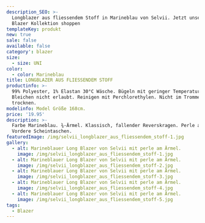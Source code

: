 ```yaml
---
description_SEO: >-
  Longblazer aus fliessendem Stoff in Marineblau von Selvii. Jetzt unsere neue
  Blazer Kollektion shoppen
templateKey: produkt
new: true
sale: false
available: false
category': blazer
size:
  - size: UNI
color:
  - color: Marineblau
title: LONGBLAZER AUS FLIESSENDEM STOFF
productinfo: >-
  99% Polyester, 1% Elastan 30°C Wäsche. Bügeln mit geringer Temperatur.
  Bleichen nicht erlaubt. Reinigen mit Perchlorethylen. Nicht im Trommeltrockner
  trocknen.
modelinfo: Model Größe 168cm.
price: '19.95'
description: >-
  Farbe Marineblau. ¾-Ärmel. Klassisch, fallender Reverskragen. Perle am Ärmel.
  Vordere Scheintaschen.
featuredImage: /img/selvii_longblazer_aus_fliessendem_stoff-1.jpg
gallery:
  - alt: Marineblauer Long Blazer von Selvii mit perle am Ärmel.
    image: /img/selvii_longblazer_aus_fliessendem_stoff-1.jpg
  - alt: Marineblauer Long Blazer von Selvii mit perle am Ärmel.
    image: /img/selvii_longblazer_aus_fliessendem_stoff-2.jpg
  - alt: Marineblauer Long Blazer von Selvii mit perle am Ärmel.
    image: /img/selvii_longblazer_aus_fliessendem_stoff-3.jpg
  - alt: Marineblauer Long Blazer von Selvii mit perle am Ärmel.
    image: /img/selvii_longblazer_aus_fliessendem_stoff-4.jpg
  - alt: Marineblauer Long Blazer von Selvii mit perle am Ärmel.
    image: /img/selvii_longblazer_aus_fliessendem_stoff-5.jpg
tags:
  - Blazer
---
```


